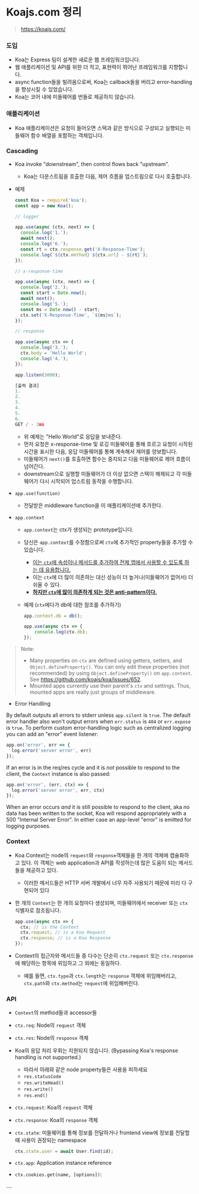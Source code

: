 # Koajs.com 정리

> https://koajs.com/



### 도입

- Koa는 Express 팀이 설계한 새로운 웹 프레임워크입니다.
- 웹 애플리케이션 및 API를 위한 더 작고, 표현력이 뛰어난 프레임워크를 지향합니다.
- async function들을 빌려옴으로써, Koa는 callback들을 버리고 error-handling을 향상시킬 수 있었습니다.
- Koa는 코어 내에 미들웨어를 번들로 제공하지 않습니다.



### 애플리케이션

- Koa 애플리케이션은 요청이 들어오면 스택과 같은 방식으로 구성되고 실행되는 미들웨어 함수 배열을 포함하는 객체입니다.



### Cascading

- Koa invoke "downstream", then control flows back "upstream".
  - Koa는 다운스트림을 호출한 다음, 제어 흐름을 업스트림으로 다시 호출합니다.

- 예제

  ```javascript
  const Koa = require('koa');
  const app = new Koa();
  
  // logger
  
  app.use(async (ctx, next) => {
    console.log('1.');
    await next();
    console.log('6.');
    const rt = ctx.response.get('X-Response-Time');
    console.log(`${ctx.method} ${ctx.url} - ${rt}`);
  });
  
  // x-response-time
  
  app.use(async (ctx, next) => {
    console.log('2.');
    const start = Date.now();
    await next();
    console.log('5.');
    const ms = Date.now() - start;
    ctx.set('X-Response-Time', `${ms}ms`);
  });
  
  // response
  
  app.use(async ctx => {
    console.log('3.');
    ctx.body = 'Hello World';
    console.log('4.');
  });
  
  app.listen(3000);
  
  [출력 결과]
  1.
  2.
  3.
  4.
  5.
  6.
  GET / - 2ms
  ```

  - 위 예제는 "Hello World"로 응답을 보내준다.
  - 먼저 요청은 x-response-time 및 로깅 미들웨어를 통해 흐르고 요청이 시작된 시간을 표시한 다음, 응답 미들웨어를 통해 계속해서 제어를 양보합니다.
  - 미들웨어가 `next()`를 호출하면 함수는 중지되고 다음 미들웨어로 제어 흐름이 넘어간다. 
  - downstream으로 실행할 미들웨어가 더 이상 없으면 스택이 해제되고 각 미들웨어가 다시 시작되어 업스트림 동작을 수행합니다.

  

- `app.use(function)`
  - 전달받은 middleware function을 이 애플리케이션에 추가한다.



- `app.context` 

  - `app.context`는 ctx가 생성되는 prototype입니다. 

  - 당신은 `app.context`를 수정함으로써 `ctx`에 추가적인 property들을 추가할 수 있습니다.

    - <u>이는 `ctx`에 속성이나 메서드를 추가하여 전체 앱에서 사용할 수 있도록 하는 데 유용합니다.</u>
    - 이는 `ctx`에 더 많이 의존하는 대신 성능이 더 높거나(미들웨어가 없어서) 더 쉬울 수 있다.
    - **<u>하지만 `ctx`에 많이 의존하게 되는 것은 anti-pattern이다.</u>**

  - 예제 (`ctx`에다가 db에 대한 참조를 추가하기)

    ```javascript
    app.context.db = db();
    
    app.use(async ctx => {
    	console.log(ctx.db);
    });
    ```

    

> Note:
>
> - Many properties on `ctx` are defined using getters, setters, and `Object.defineProperty()`. You can only edit these properties (not recommended) by using `Object.defineProperty()` on `app.context`. See https://github.com/koajs/koa/issues/652.
> - Mounted apps currently use their parent's `ctx` and settings. Thus, mounted apps are really just groups of middleware.







- Error Handling

By default outputs all errors to stderr unless `app.silent` is `true`. The default error handler also won't output errors when `err.status` is `404` or `err.expose` is `true`. To perform custom error-handling logic such as centralized logging you can add an "error" event listener:

```js
app.on('error', err => {
  log.error('server error', err)
});
```

If an error is in the req/res cycle and it is *not* possible to respond to the client, the `Context` instance is also passed:

```js
app.on('error', (err, ctx) => {
  log.error('server error', err, ctx)
});
```

When an error occurs *and* it is still possible to respond to the client, aka no data has been written to the socket, Koa will respond appropriately with a 500 "Internal Server Error". In either case an app-level "error" is emitted for logging purposes.





### Context

- Koa Context는 node의 `request`와 `response`객체들을 한 개의 객체에 캡슐화하고 있다. 이 객체는 web application과 API를 작성하는데 많은 도움이 되는 메서드들을 제공하고 있다.

  - 이러한 메서드들은 HTTP 서버 개발에서 너무 자주 사용되기 때문에 미리 다 구현되어 있다

- 한 개의 `Context`는 한 개의 요청마다 생성되며, 미들웨어에서 receiver 또는 `ctx`  식별자로 참조됩니다.

  ```javascript
  app.use(async ctx => {
    ctx; // is the Context
    ctx.request; // is a Koa Request
    ctx.response; // is a Koa Response
  });
  ```

- Context의 접근자와 메서드들 중 다수는 단순히 `ctx.request` 또는 `ctx.response`에 해당하는 항목에 위임하고 그 외에는 동일하다.

  - 예를 들면, `ctx.type`과 `ctx.length`는 `response` 객체에 위임해버리고, `ctx.path`와 `ctx.method`는 `request`에 위임해버린다.





### API

- `Context`의 method들과 accessor들

- `ctx.req`: Node의 `request` 객체

- `ctx.res`: Node의 `response` 객체

- Koa의 응답 처리 우회는 지원되지 않습니다. (Bypassing Koa's response handling is not supported.)

  - 따라서 아래와 같은 node property들은 사용을 피하세요
  - `res.statusCode` 
  - `res.writeHead()`
  - `res.write()`
  - `res.end()`

- `ctx.request`: Koa의 `request` 객체

- `ctx.response`: Koa의 `response` 객체

- `ctx.state`: 미들웨어를 통해 정보를 전달하거나 frontend view에 정보를 전달할 때 사용이 권장되는 namespace

  ```javascript
  ctx.state.user = await User.find(id);
  ```

- `ctx.app`: Application instance reference

- `ctx.cookies.get(name, [options])`:

....









